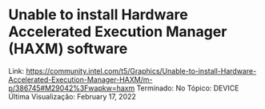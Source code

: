 # Unable to install Hardware Accelerated Execution Manager (HAXM) software

Link: https://community.intel.com/t5/Graphics/Unable-to-install-Hardware-Accelerated-Execution-Manager-HAXM/m-p/386745#M29042%3Fwapkw=haxm
Terminado: No
Tópico: DEVICE
Última Visualização: February 17, 2022